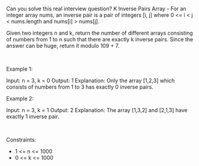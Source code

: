 Can you solve this real interview question? K Inverse Pairs Array - For an integer array nums, an inverse pair is a pair of integers [i, j] where 0 <= i < j < nums.length and nums[i] > nums[j].

Given two integers n and k, return the number of different arrays consisting of numbers from 1 to n such that there are exactly k inverse pairs. Since the answer can be huge, return it modulo 109 + 7.

 

Example 1:


Input: n = 3, k = 0
Output: 1
Explanation: Only the array [1,2,3] which consists of numbers from 1 to 3 has exactly 0 inverse pairs.


Example 2:


Input: n = 3, k = 1
Output: 2
Explanation: The array [1,3,2] and [2,1,3] have exactly 1 inverse pair.


 

Constraints:

 * 1 <= n <= 1000
 * 0 <= k <= 1000
